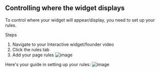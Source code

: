 ## Controlling where the widget displays

To control where your widget will appear/display, you need to set up your rules.

Steps
1. Navigate to your Interactive widget/founder video
2. Click the rules tab
3. Add your page rules 
![image](https://github.com/GoTolstoy/tolstoy-toly-kb/assets/159901631/43430411-4c7a-42b7-a915-f9b158675dcd)


Here's your guide in setting up your rules:
![image](https://github.com/GoTolstoy/tolstoy-toly-kb/assets/159901631/e83ce03e-78e9-4967-b6f1-68f750a4d89c)
